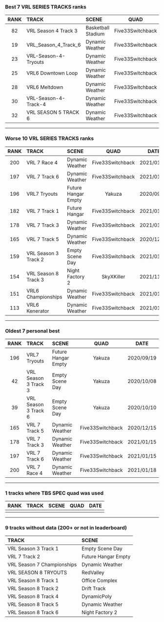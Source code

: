 ### Best 7 VRL SERIES TRACKS ranks
|RANK|TRACK|SCENE|QUAD|DATE|
|:---:|:---|:---|:---:|:---:|
|82|VRL Season 4 Track 3|Basketball Stadium|Five33Switchback|2021/01/23|
|19|VRL_Season_4_Track_6|Dynamic Weather|Five33Switchback|2021/02/05|
|23|VRL-Season-4-Tryouts|Dynamic Weather|Five33Switchback|2021/01/26|
|25|VRL6 Downtown Loop|Dynamic Weather|Five33Switchback|2021/01/29|
|28|VRL6 Meltdown|Dynamic Weather|Five33Switchback|2021/01/30|
|30|VRL-Season-4-Track-4|Dynamic Weather|Five33Switchback|2021/01/26|
|32|VRL SEASON 5 TRACK 6|Dynamic Weather|Five33Switchback|2021/01/21|
---
### Worse 10 VRL SERIES TRACKS ranks
|RANK|TRACK|SCENE|QUAD|DATE|
|:---:|:---|:---|:---:|:---:|
|200|VRL 7 Race 4|Dynamic Weather|Five33Switchback|2021/01/18|
|197|VRL 7 Track 6|Dynamic Weather|Five33Switchback|2021/01/15|
|196|VRL7 Tryouts|Future Hangar Empty|Yakuza|2020/09/19|
|182|VRL 7 Track 1|Future Hangar|Five33Switchback|2021/01/18|
|178|VRL 7 Track 3|Dynamic Weather|Five33Switchback|2021/01/15|
|165|VRL 7 Track 5|Dynamic Weather|Five33Switchback|2020/12/15|
|159|VRL Season 3 Track 2|Empty Scene Day|Five33Switchback|2021/01/22|
|154|VRL Season 8 Track 3|Night Factory 2|SkyXKiller|2021/11/30|
|151|VRL6 Championships|Dynamic Weather|Five33Switchback|2021/01/28|
|113|VRL6 Kenerator|Dynamic Weather|Five33Switchback|2021/01/30|
---
### Oldest 7 personal best
|RANK|TRACK|SCENE|QUAD|DATE|
|:---:|:---|:---|:---:|:---:|
|196|VRL7 Tryouts|Future Hangar Empty|Yakuza|2020/09/19|
|42|VRL Season 3 Track 3|Empty Scene Day|Yakuza|2020/10/08|
|39|VRL Season 3 Track 6|Empty Scene Day|Yakuza|2020/10/10|
|165|VRL 7 Track 5|Dynamic Weather|Five33Switchback|2020/12/15|
|178|VRL 7 Track 3|Dynamic Weather|Five33Switchback|2021/01/15|
|197|VRL 7 Track 6|Dynamic Weather|Five33Switchback|2021/01/15|
|200|VRL 7 Race 4|Dynamic Weather|Five33Switchback|2021/01/18|
---
### 1 tracks where TBS SPEC quad was used
|RANK|TRACK|SCENE|QUAD|DATE|
|:---:|:---|:---|:---:|:---:|
||||||
---
### 9 tracks without data (200+ or not in leaderboard)
|TRACK|SCENE|
|:---|:---|
|VRL Season 3 Track 1|Empty Scene Day|
|VRL 7 Track 2|Future Hangar Empty|
|VRL Season 7 Championships|Dynamic Weather|
|VRL SEASON 8 TRYOUTS|RedValley|
|VRL Season 8 Track 1|Office Complex|
|VRL Season 8 Track 2|Drift Track|
|VRL Season 8 Track 4|DynamicPoly|
|VRL Season 8 Track 5|Dynamic Weather|
|VRL Season 8 Track 6|Night Factory 2|
